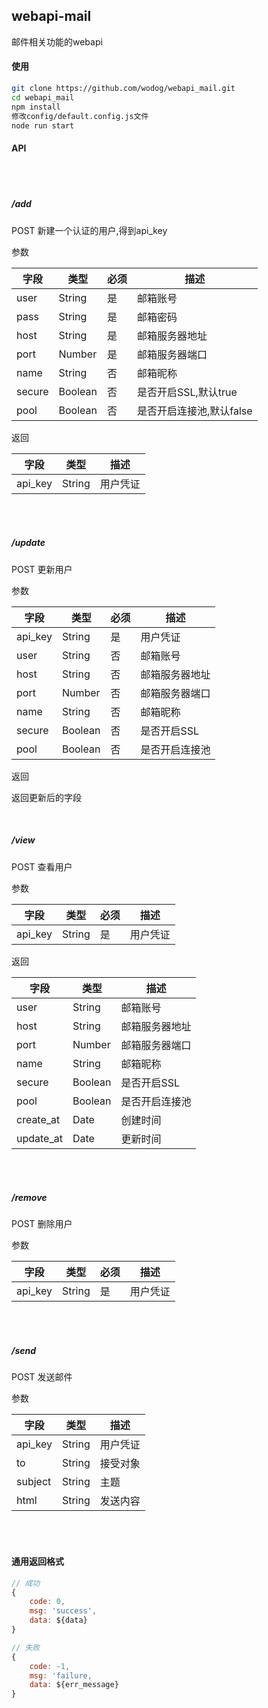 ## webapi-mail

邮件相关功能的webapi

#### 使用 

```bash
git clone https://github.com/wodog/webapi_mail.git
cd webapi_mail
npm install
修改config/default.config.js文件
node run start
```

#### API

<br>
<br>

##### /add  
POST  新建一个认证的用户,得到api_key

参数

字段 | 类型 | 必须| 描述
--- | ---- | ----| ----
user | String | 是 | 邮箱账号
pass | String | 是 | 邮箱密码
host | String | 是 | 邮箱服务器地址
port | Number | 是 | 邮箱服务器端口
name | String | 否 | 邮箱昵称
secure | Boolean | 否 | 是否开启SSL,默认true
pool | Boolean | 否 | 是否开启连接池,默认false

返回

字段 | 类型 | 描述 
---- | --- | ----
api_key | String | 用户凭证

<br>
<br>


##### /update  
POST  更新用户

参数

字段 | 类型 | 必须 | 描述
--- | --- | --- | ---
api_key | String | 是 | 用户凭证
user | String | 否 | 邮箱账号
host | String | 否 | 邮箱服务器地址
port | Number | 否 | 邮箱服务器端口
name | String | 否 | 邮箱昵称
secure | Boolean | 否 | 是否开启SSL
pool | Boolean | 否 | 是否开启连接池

返回

返回更新后的字段

<br>

##### /view  
POST  查看用户

参数

字段 | 类型 | 必须 | 描述
--- | ---- | --- | ---
api_key | String | 是 | 用户凭证

返回

字段 | 类型 | 描述
--- | ---- | ---
user | String | 邮箱账号
host | String | 邮箱服务器地址
port | Number | 邮箱服务器端口
name | String | 邮箱昵称
secure | Boolean | 是否开启SSL
pool | Boolean | 是否开启连接池
create_at | Date | 创建时间
update_at | Date | 更新时间


<br>
<br>

##### /remove 
POST 删除用户

参数

字段 | 类型 | 必须 | 描述
--- | ---- | --- | ---
api_key | String | 是 | 用户凭证

<br>
<br>

##### /send  
POST  发送邮件 

参数

字段 | 类型 | 描述
--- | ---- | ----
api_key | String | 用户凭证
to | String | 接受对象
subject | String | 主题
html | String | 发送内容

<br>
<br>

#### 通用返回格式

```js
// 成功
{
	code: 0,
	msg: 'success',
	data: ${data}
}

// 失败
{
	code: -1,
	msg: 'failure,
	data: ${err_message}
}
```